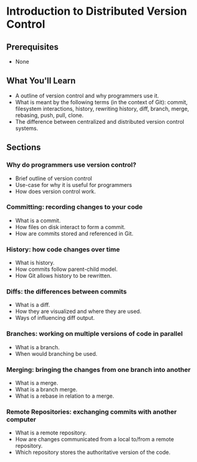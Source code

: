 # Introduction to Distributed Version Control
## Prerequisites
- None

## What You'll Learn
- A outline of version control and why programmers use it.
- What is meant by the following terms (in the context of Git): commit, filesystem interactions, history, rewriting history, diff, branch, merge, rebasing, push, pull, clone.
- The difference between centralized and distributed version control systems.

## Sections
### Why do programmers use version control?
- Brief outline of version control
- Use-case for why it is useful for programmers
- How does version control work.

### Committing: recording changes to your code
- What is a commit.
- How files on disk interact to form a commit.
- How are commits stored and referenced in Git.

### History: how code changes over time
- What is history.
- How commits follow parent-child model.
- How Git allows history to be rewritten.

### Diffs: the differences between commits
- What is a diff.
- How they are visualized and where they are used.
- Ways of influencing diff output.

### Branches: working on multiple versions of code in parallel
- What is a branch.
- When would branching be used.

### Merging: bringing the changes from one branch into another
- What is a merge.
- What is a branch merge.
- What is a rebase in relation to a merge.

### Remote Repositories: exchanging commits with another computer
- What is a remote repository.
- How are changes communicated from a local to/from a remote repository.
- Which repository stores the authoritative version of the code.
